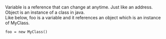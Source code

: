 Variable is a reference that can change at anytime. Just like an address.<br/>
Object is an instance of a class in java.<br/>
Like below, foo is a variable and it references an object which is an instance of MyClass.<br/>

```
foo = new MyClass()
```